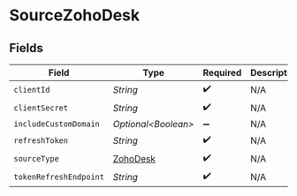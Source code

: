 # SourceZohoDesk


## Fields

| Field                                       | Type                                        | Required                                    | Description                                 |
| ------------------------------------------- | ------------------------------------------- | ------------------------------------------- | ------------------------------------------- |
| `clientId`                                  | *String*                                    | :heavy_check_mark:                          | N/A                                         |
| `clientSecret`                              | *String*                                    | :heavy_check_mark:                          | N/A                                         |
| `includeCustomDomain`                       | *Optional\<Boolean>*                        | :heavy_minus_sign:                          | N/A                                         |
| `refreshToken`                              | *String*                                    | :heavy_check_mark:                          | N/A                                         |
| `sourceType`                                | [ZohoDesk](../../models/shared/ZohoDesk.md) | :heavy_check_mark:                          | N/A                                         |
| `tokenRefreshEndpoint`                      | *String*                                    | :heavy_check_mark:                          | N/A                                         |
